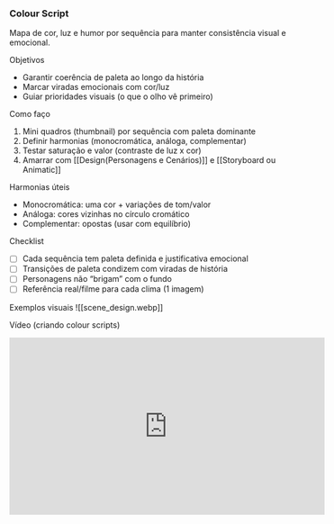 ### Colour Script
Mapa de cor, luz e humor por sequência para manter consistência visual e emocional.

Objetivos
- Garantir coerência de paleta ao longo da história
- Marcar viradas emocionais com cor/luz
- Guiar prioridades visuais (o que o olho vê primeiro)

Como faço
1. Mini quadros (thumbnail) por sequência com paleta dominante
2. Definir harmonias (monocromática, análoga, complementar)
3. Testar saturação e valor (contraste de luz x cor)
4. Amarrar com [[Design(Personagens e Cenários)]] e [[Storyboard ou Animatic]]

Harmonias úteis
- Monocromática: uma cor + variações de tom/valor
- Análoga: cores vizinhas no círculo cromático
- Complementar: opostas (usar com equilíbrio)

Checklist
- [ ] Cada sequência tem paleta definida e justificativa emocional
- [ ] Transições de paleta condizem com viradas de história
- [ ] Personagens não “brigam” com o fundo
- [ ] Referência real/filme para cada clima (1 imagem)

Exemplos visuais
![[scene_design.webp]]

Vídeo (criando colour scripts)
<iframe width="560" height="315" src="https://www.youtube.com/embed/MCBg5Fl86x8" title="Creating Colour Scripts for 2D Animation" frameborder="0" allow="accelerometer; autoplay; clipboard-write; encrypted-media; gyroscope; picture-in-picture; web-share" referrerpolicy="strict-origin-when-cross-origin" allowfullscreen></iframe>